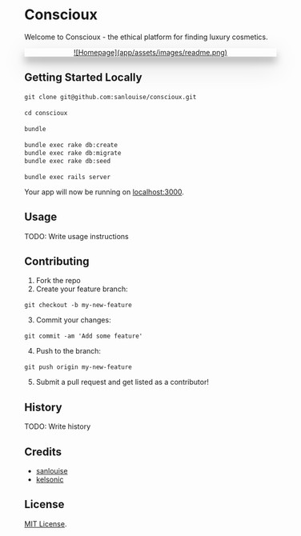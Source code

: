 # Conscioux

Welcome to Conscioux - the ethical platform for finding luxury cosmetics.

<div style="box-shadow: 0 12px 15px 0 rgba(0,0,0,0.24),0 17px 50px 0 rgba(0,0,0,0.19);"><a href="http://conscioux.com" alt="Conscioux.com"><center>![Homepage](app/assets/images/readme.png)</center></a></div>

## Getting Started Locally

```
git clone git@github.com:sanlouise/conscioux.git

cd conscioux

bundle

bundle exec rake db:create
bundle exec rake db:migrate
bundle exec rake db:seed

bundle exec rails server
```

Your app will now be running on [localhost:3000](http://localhost:3000).

## Usage

TODO: Write usage instructions

## Contributing

1. Fork the repo
2. Create your feature branch: 

`git checkout -b my-new-feature`

3. Commit your changes: 

`git commit -am 'Add some feature'`

4. Push to the branch: 

`git push origin my-new-feature`

5. Submit a pull request and get listed as a contributor!

## History

TODO: Write history

## Credits

* [sanlouise](https://github.com/sanlouise)
* [kelsonic](https://github.com/kelsonic)

## License

[MIT License](LICENSE).